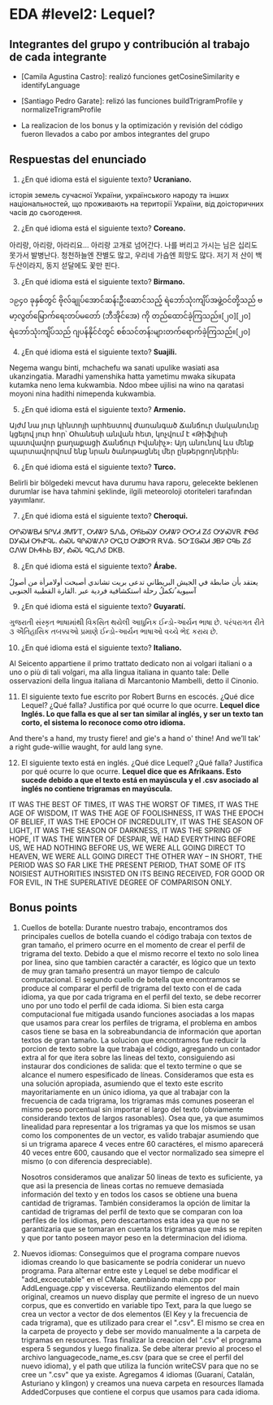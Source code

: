 # EDA #level2: Lequel?

## Integrantes del grupo y contribución al trabajo de cada integrante

* [Camila Agustina Castro]: realizó funciones getCosineSimilarity e identifyLanguage

* [Santiago Pedro Garate]: relizó las funciones buildTrigramProfile y normalizeTrigramProfile

* La realizacion de los bonus y la optimización y revisión del código fueron llevados a cabo por ambos integrantes del grupo

## Respuestas del enunciado

1. ¿En qué idioma está el siguiente texto? **Ucraniano.**

історія земель сучасної України, українського народу та інших національностей, що проживають на території України, від доісторичних часів до сьогодення.



2. ¿En qué idioma está el siguiente texto? **Coreano.**

아리랑, 아리랑, 아라리요... 아리랑 고개로 넘어간다. 나를 버리고 가시는 님은 십리도 못가서 발병난다. 청천하늘엔 잔별도 많고, 우리네 가슴엔 희망도 많다. 저기 저 산이 백두산이라지, 동지 섣달에도 꽃만 핀다.



3. ¿En qué idioma está el siguiente texto? **Birmano.**

၁၉၄၀ ခုနှစ်တွင် ဗိုလ်ချုပ်အောင်ဆန်းဦးဆောင်သည့် ရဲဘော်သုံးကျိပ်အဖွဲ့ဝင်တို့သည် ဗမာ့လွတ်မြောက်ရေးတပ်မတော် (ဘီအိုင်အေ) ကို တည်ထောင်ခဲ့ကြသည်။[၂၀][၂၀] ရဲဘော်သုံးကျိပ်သည် ဂျပန်နိုင်ငံတွင် စစ်သင်တန်းများတက်ရောက်ခဲ့ကြသည်။[၂၀]



4. ¿En qué idioma está el siguiente texto? **Suajili.**

Negema wangu binti, mchachefu wa sanati upulike wasiati asa ukanzingatia. Maradhi yamenshika hatta yametimu mwaka sikupata kutamka neno lema kukwambia. Ndoo mbee ujilisi na wino na qaratasi moyoni nina hadithi nimependa kukwambia.



5. ¿En qué idioma está el siguiente texto? **Armenio.**

Այժմ նա յուր կինտոյի արհեստով ժառանգած Ճանճուր մականունը կցելով յուր հոր՝ Օհանեսի անվան հետ, կոչվում է «Թիֆլիսի պատվավոր քաղաքացի Ճանճուր Իվանիչ»։ Այդ անունով ևս մենք պարտավորվում ենք նրան ծանոթացնել մեր ընթերցողներին։



6. ¿En qué idioma está el siguiente texto? **Turco.**

Belirli bir bölgedeki mevcut hava durumu hava raporu, gelecekte beklenen durumlar ise hava tahmini şeklinde, ilgili meteoroloji otoriteleri tarafından yayımlanır.



7. ¿En qué idioma está el siguiente texto? **Cheroqui.**

ᎤᎵᏍᏔᏴᏗ ᎦᎵᏙᏗ ᏭᎷᏤᎢ, ᎤᏗᏔᎮ ᎦᏁᎲ, ᎤᏲᏏᏍᎩ ᎤᏗᏔᎮ ᎤᏅᏗ ᏃᎴ ᎤᎩᏍᏙᎡ ᏑᎾᎴ ᎠᎩᏍᏗ ᎤᏂᏑᎸᏓ. ᎣᏍᏓ ᏄᎵᏍᏔᏁᎮ ᎤᏩᏌ ᎤᏪᏅᏒ ᎡᏙᎲ. ᎦᏅᏆᎶᏍᏗ ᏭᏴᎮ ᏣᏄᏏ ᏃᎴ ᏣᏁᎳ ᎠᏂᏎᏂᏏ ᏴᎩ, ᎣᏍᏓ ᏄᏩᏁᎴ ᎠᏦᏴ.



8. ¿En qué idioma está el siguiente texto? **Árabe.**

ُیعتقد بأن ضابطة في الجیش البریطاني تدعى بریت تشاندي أصبحت أولامرأة من أصول آسیویة ُتكملُ رحلة استكشافیة فردیة عبر .القارة القطبیة الجنوبی  



9. ¿En qué idioma está el siguiente texto? **Guyaratí.**

ગુજરાતી સંસ્કૃત ભાષામાંથી વિકસિત થયેલી આધુનિક ઈન્ડો-આર્યન ભાષા છે. પરંપરાગત રીતે ૩ ઐતિહાસિક તબક્કાઓ પ્રમાણે ઈન્ડો-આર્યન ભાષાઓ વચ્ચે ભેદ કરાય છે.



10. ¿En qué idioma está el siguiente texto? **Italiano.**

Al Seicento appartiene il primo trattato dedicato non ai volgari italiani o a uno o più di tali volgari, ma alla lingua italiana in quanto tale: Delle osservazioni della lingua italiana di Marcantonio Mambelli, detto il Cinonio.



11. El siguiente texto fue escrito por Robert Burns en escocés. ¿Qué dice Lequel? ¿Qué falla? Justifica por qué ocurre lo que ocurre. **Lequel dice Inglés. Lo que falla es que al ser tan similar al inglés, y ser un texto tan corto, el sistema lo reconoce como otro idioma.**

And there's a hand, my trusty fiere! and gie's a hand o' thine! And we’ll tak' a right gude-willie waught, for auld lang syne.



12. El siguiente texto está en inglés. ¿Qué dice Lequel? ¿Qué falla? Justifica por qué ocurre lo que ocurre. **Lequel dice que es   Afrikaans. Esto sucede debido a que el texto está en mayúscula y el .csv asociado al inglés no contiene trigramas en mayúscula.**

IT WAS THE BEST OF TIMES, IT WAS THE WORST OF TIMES,
IT WAS THE AGE OF WISDOM, IT WAS THE AGE OF FOOLISHNESS,
IT WAS THE EPOCH OF BELIEF, IT WAS THE EPOCH OF INCREDULITY,
IT WAS THE SEASON OF LIGHT, IT WAS THE SEASON OF DARKNESS,
IT WAS THE SPRING OF HOPE, IT WAS THE WINTER OF DESPAIR,
WE HAD EVERYTHING BEFORE US, WE HAD NOTHING BEFORE US,
WE WERE ALL GOING DIRECT TO HEAVEN, WE WERE ALL GOING DIRECT THE OTHER WAY
– IN SHORT, THE PERIOD WAS SO FAR LIKE THE PRESENT PERIOD, THAT SOME OF ITS NOISIEST AUTHORITIES INSISTED ON ITS BEING RECEIVED, FOR GOOD OR FOR EVIL, IN THE SUPERLATIVE DEGREE OF COMPARISON ONLY.



## Bonus points

1. Cuellos de botella:
    Durante nuestro trabajo, encontramos dos principales cuellos de botella cuando el código trabaja con textos de gran tamaño, el primero ocurre en el momento de crear el perfil de trigrama del texto. Debido a que el mismo recorre el texto no solo linea por linea, sino que tambien caractér a caractér, es lógico que un texto de muy gran tamaño presentrá un mayor tiempo de calculo computacional. El segundo cuello de botella que encontramos se produce al comparar el perfil de trigrama del texto con el de cada idioma, ya que por cada trigrama en el perfil del texto, se debe recorrer uno por uno todo el perfil de cada idioma. Si bien esta carga computacional fue mitigada usando funciones asociadas a los mapas que usamos para crear los perfiles de trigrama, el problema en ambos casos tiene se basa en la sobreabundancia de información que aportan textos de gran tamaño. La solucion que encontramos fue reducir la porcion de texto sobre la que trabaja el código, agregando un contador extra al for que itera sobre las lineas del texto, consiguiendo asi instaurar dos condiciones de salida: que el texto termine o que se alcance el numero espesificado de líneas. Consideramos que esta es una solución apropiada, asumiendo que el texto este escrito mayoritariamente en un único idioma, ya que al trabajar con la frecuencia de cada trigrama, los trigramas más comunes poseeran el mismo peso porcentual sin importar el largo del texto (obviamente considerando textos de largos rasonables). Osea que, ya que asumimos linealidad para representar a los trigramas ya que los mismos se usan como los componentes de un vector, es valido trabajar asumiendo que si un trigrama aparece 4 veces entre 60 caractéres, el mismo aparecerá 40 veces entre 600, causando que el vector normalizado sea simepre el mismo (o con diferencia despreciable).
    
    Nosotros consideramos que analizar 50 lineas de texto es suficiente, ya que asi la presencia de lineas cortas no remueve demasiada información del texto y en todos los casos se obtiene una buena cantidad de trigramas. También consideramos la opción de limitar la cantidad de trigramas del perfil de texto que se comparan con loa perfiles de los idiomas, pero descartamos esta idea ya que no se garantizaria que se tomaran en cuenta los trigramas que más se repiten y que por tanto poseen mayor peso en la determinacion del idioma.

2. Nuevos idiomas:
    Conseguimos que el programa compare nuevos idiomas creando lo que basicamente se podría coniderar un nuevo programa. Para alternar entre este y Lequel se debe modificar el "add_excecutable" en el CMake, cambiando main.cpp por AddLenguage.cpp y visceversa. Reutilizando elementos del main original, creamos un nuevo display que permite el ingreso de un nuevo corpus, que es convertido en variable tipo Text, para la que luego se crea un vector a vector de dos elementos (El Key y la frecuencia de cada trigrama), que es utilizado para crear el ".csv". El mismo se crea en la carpeta de proyecto y debe ser movido manualmente a la carpeta de trigramas en resources. Tras finalizar la creacion del ".csv" el programa espera 5 segundos y luego finaliza. Se debe alterar previo al proceso el archivo languagecode_name_es.csv (para que se cree el perfil del nuevo idioma), y el path que utiliza la función writeCSV para que no se cree un ".csv" que ya existe. Agregamos 4 idiomas (Guaraní, Catalán, Asturiano y klingon) y creamos una nueva carpeta en resources llamada AddedCorpuses que contiene el corpus que usamos para cada idioma.   